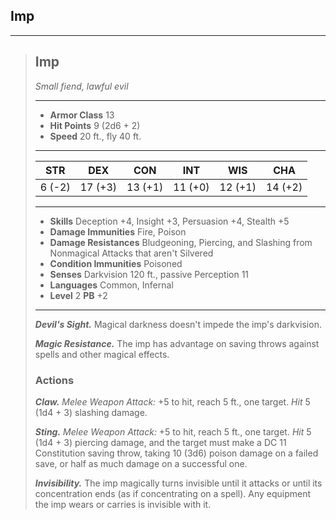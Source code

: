 ## Imp



___
> ## Imp
>*Small fiend, lawful evil*
> ___
> - **Armor Class** 13
> - **Hit Points** 9 (2d6 + 2)
> - **Speed** 20 ft., fly 40 ft.
>___
>|   STR   |   DEX   |   CON   |   INT   |   WIS   |   CHA   |
>|:-------:|:-------:|:-------:|:-------:|:-------:|:-------:|
>|  6 (-2) | 17 (+3) | 13 (+1) | 11 (+0) | 12 (+1) | 14 (+2) |
>___
> - **Skills** Deception +4, Insight +3, Persuasion +4, Stealth +5 
> - **Damage Immunities** Fire, Poison
> - **Damage Resistances** Bludgeoning, Piercing, and Slashing from Nonmagical Attacks that aren't Silvered
> - **Condition Immunities** Poisoned
> - **Senses** Darkvision 120 ft., passive Perception 11
> - **Languages** Common, Infernal
> - **Level** 2 **PB** +2
> ___
> ***Devil's Sight.***
> Magical darkness doesn't impede the imp's darkvision.
>
> ***Magic Resistance.***
> The imp has advantage on saving throws against spells and other magical effects.
>
> ### Actions
> ***Claw.*** *Melee Weapon Attack:* +5 to hit, reach 5 ft., one target. *Hit* 5 (1d4 + 3) slashing damage. 
>
> ***Sting.*** *Melee Weapon Attack:* +5 to hit, reach 5 ft., one target. *Hit* 5 (1d4 + 3) piercing damage, and the target must make a DC 11 Constitution saving throw, taking 10 (3d6) poison damage on a failed save, or half as much damage on a successful one. 
>
> ***Invisibility.***
> The imp magically turns invisible until it attacks or until its concentration ends (as if concentrating on a spell). Any equipment the imp wears or carries is invisible with it.
>